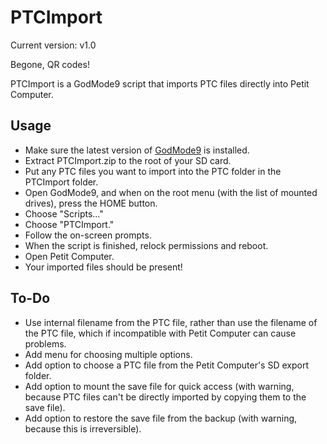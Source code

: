 # PTCImport
Current version: v1.0

Begone, QR codes!

PTCImport is a GodMode9 script that imports PTC files directly into Petit Computer.

## Usage
* Make sure the latest version of [GodMode9](https://github.com/d0k3/GodMode9) is installed.
* Extract PTCImport.zip to the root of your SD card.
* Put any PTC files you want to import into the PTC folder in the PTCImport folder.
* Open GodMode9, and when on the root menu (with the list of mounted drives), press the HOME button.
* Choose "Scripts..."
* Choose "PTCImport."
* Follow the on-screen prompts.
* When the script is finished, relock permissions and reboot.
* Open Petit Computer.
* Your imported files should be present!

## To-Do
* Use internal filename from the PTC file, rather than use the filename of the PTC file, which if incompatible with Petit Computer can cause problems.
* Add menu for choosing multiple options.
* Add option to choose a PTC file from the Petit Computer's SD export folder.
* Add option to mount the save file for quick access (with warning, because PTC files can't be directly imported by copying them to the save file).
* Add option to restore the save file from the backup (with warning, because this is irreversible).
